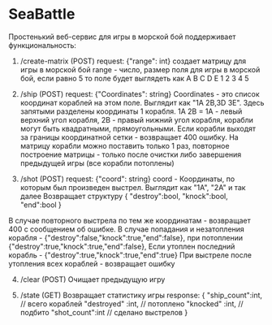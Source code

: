 # SeaBattle
Простенький веб-сервис для игры в морской бой поддерживает функциональность:

1) /create-matrix (POST)
request: {"range": int} 
создает матрицу для игры в морской бой
range - число, размер поля для игры в морской бой,  если равно 5 то поле будет выглядеть как 
 A B C D E
1
2
3
4
5

2) /ship (POST) 
request: {"Coordinates": string}
Coordinates - это список координат кораблей на этом поле. Выглядит как "1A 2B,3D 3E". Здесь запятыми разделены координаты 1 корабля.
1A 2B = 1A - левый верхний угол корабля, 2B - правый нижний угол корабля, корабли могут быть квадратными, прямоугольными.
Если корабли выходят за границы координатной сетки - возвращает 400 ошибку.
На матрицу корабли можно поставить только 1 раз, повторное построение матрицы - только после очистки либо завершения предыдущей игры (все корабли потоплены)

3) /shot (POST)
request: {"сoord": string}
сoord - Координаты, по которым был произведен выстрел. Выглядит как "1A", "2A" и так далее
Возвращает структуру
{
	"destroy":bool,
	"knock":bool,
	"end":bool
}

В случае повторного выстрела по тем же координатам - возвращает 400 с сообщением об ошибке.
В случае попадания и незатопления корабля - {"destroy":false,"knock":true,"end":false}, при потоплении {"destroy":true,"knock":true,"end":false},
Если утоплен последний корабль - {"destroy":true,"knock":true,"end":true}
При выстреле после утопления всех кораблей - возвращает ошибку

4) /clear (POST)
Очищает предыдущую игру

5) /state (GET)
Возвращает статистику игры
response:
{
	"ship_count":int, // всего кораблей
	"destroyed" :int, // потоплено
	"knocked"   :int, // подбито
	"shot_count":int  // сделано выстрелов
}
